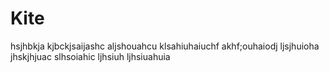 # Kite
hsjhbkja
kjbckjsaijashc
aljshouahcu
klsahiuhaiuchf
akhf;ouhaiodj
ljsjhuioha
jhskjhjuac
slhsoiahic
ljhsiuh
ljhsiuahuia
